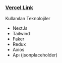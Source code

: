 ### [Vercel Link](https://magfi.vercel.app/)

Kullanılan Teknolojiler
- NextJs
- Tailwind
- Faker
- Redux
- Axios
- Apı (jsonplaceholder)
